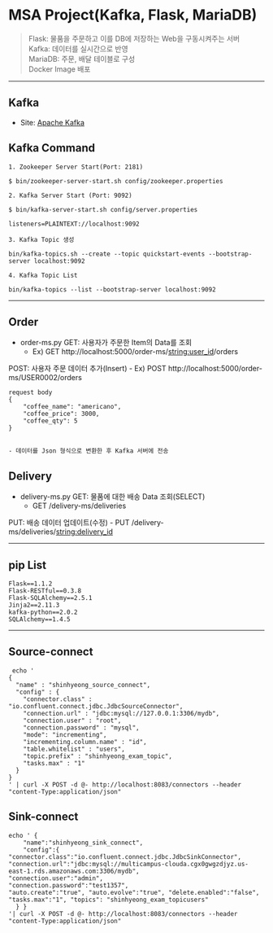 # MSA Project(Kafka, Flask, MariaDB)
> Flask: 물품을 주문하고 이를 DB에 저장하는 Web을 구동시켜주는 서버  
> Kafka: 데이터를 실시간으로 반영  
> MariaDB: 주문, 배달 테이블로 구성  
> Docker Image 배포  
- - - -
## Kafka
- Site: [Apache Kafka](https://kafka.apache.org/)

## Kafka Command
	1. Zookeeper Server Start(Port: 2181)
```
$ bin/zookeeper-server-start.sh config/zookeeper.properties
```

	2. Kafka Server Start (Port: 9092)
```
$ bin/kafka-server-start.sh config/server.properties

listeners=PLAINTEXT://localhost:9092

```

	3. Kafka Topic 생성
```
bin/kafka-topics.sh --create --topic quickstart-events --bootstrap-server localhost:9092
```

	4. Kafka Topic List
```
bin/kafka-topics --list --bootstrap-server localhost:9092 
```

- - - -
## Order
- order-ms.py
GET:  사용자가 주문한 Item의 Data를 조회
	- Ex) GET  http://localhost:5000/order-ms/<string:user_id>/orders

POST: 사용자 주문 데이터 추가(Insert)
	- Ex) POST http://localhost:5000/order-ms/USER0002/orders
```
request body
{
    "coffee_name": "americano",
    "coffee_price": 3000,
    "coffee_qty": 5
}
	
```
	- 데이터를 Json 형식으로 변환한 후 Kafka 서버에 전송

## Delivery
- delivery-ms.py
GET: 물품에 대한 배송 Data 조회(SELECT)
	- GET /delivery-ms/deliveries

PUT: 배송 데이터 업데이트(수정)
	- PUT /delivery-ms/deliveries/<string:delivery_id>

- - - -
## pip List
```
Flask==1.1.2
Flask-RESTful==0.3.8
Flask-SQLAlchemy==2.5.1
Jinja2==2.11.3
kafka-python==2.0.2
SQLAlchemy==1.4.5
```
- - - -
## Source-connect
```
 echo '                                                               
{
  "name" : "shinhyeong_source_connect", 
  "config" : {
    "connector.class" : "io.confluent.connect.jdbc.JdbcSourceConnector",
    "connection.url" : "jdbc:mysql://127.0.0.1:3306/mydb",
    "connection.user" : "root",
    "connection.password" : "mysql",
    "mode": "incrementing",
    "incrementing.column.name" : "id",
    "table.whitelist" : "users",
    "topic.prefix" : "shinhyeong_exam_topic", 
    "tasks.max" : "1"
  }
}
' | curl -X POST -d @- http://localhost:8083/connectors --header "content-Type:application/json"
```
## Sink-connect
```
echo ' {
    "name":"shinhyeong_sink_connect",
    "config":{
"connector.class":"io.confluent.connect.jdbc.JdbcSinkConnector",
"connection.url":"jdbc:mysql://multicampus-clouda.cgx0gwgzdjyz.us-east-1.rds.amazonaws.com:3306/mydb",
"connection.user":"admin",
"connection.password":"test1357",
"auto.create":"true", "auto.evolve":"true", "delete.enabled":"false", "tasks.max":"1", "topics": "shinhyeong_exam_topicusers"
  } }
'| curl -X POST -d @- http://localhost:8083/connectors --header "content-Type:application/json"
```